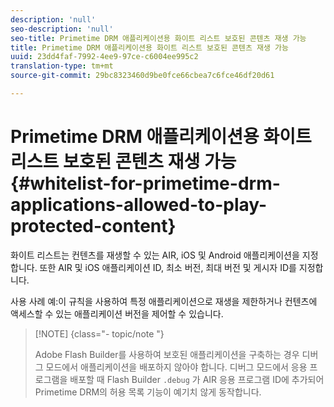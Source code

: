 ```yaml
---
description: 'null'
seo-description: 'null'
seo-title: Primetime DRM 애플리케이션용 화이트 리스트 보호된 콘텐츠 재생 가능
title: Primetime DRM 애플리케이션용 화이트 리스트 보호된 콘텐츠 재생 가능
uuid: 23dd4faf-7992-4ee9-97ce-c6004ee995c2
translation-type: tm+mt
source-git-commit: 29bc8323460d9be0fce66cbea7c6fce46df20d61

---
```



# Primetime DRM 애플리케이션용 화이트 리스트 보호된 콘텐츠 재생 가능{#whitelist-for-primetime-drm-applications-allowed-to-play-protected-content}

화이트 리스트는 컨텐츠를 재생할 수 있는 AIR, iOS 및 Android 애플리케이션을 지정합니다. 또한 AIR 및 iOS 애플리케이션 ID, 최소 버전, 최대 버전 및 게시자 ID를 지정합니다.

사용 사례 예:이 규칙을 사용하여 특정 애플리케이션으로 재생을 제한하거나 컨텐츠에 액세스할 수 있는 애플리케이션 버전을 제어할 수 있습니다.

>[!NOTE] {class=&quot;- topic/note &quot;}
>
>Adobe Flash Builder를 사용하여 보호된 애플리케이션을 구축하는 경우 디버그 모드에서 애플리케이션을 배포하지 않아야 합니다. 디버그 모드에서 응용 프로그램을 배포할 때 Flash Builder `.debug` 가 AIR 응용 프로그램 ID에 추가되어 Primetime DRM의 허용 목록 기능이 예기치 않게 동작합니다.

